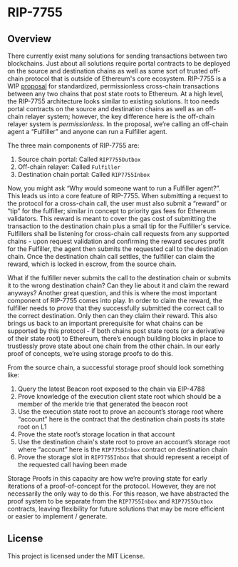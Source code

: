 # RIP-7755

## Overview

There currently exist many solutions for sending transactions between two blockchains. Just about all solutions require portal contracts to be deployed on the source and destination chains as well as some sort of trusted off-chain protocol that is outside of Ethereum's core ecosystem. RIP-7755 is a WIP [proposal](https://github.com/ethereum/RIPs/pull/31) for standardized, permissionless cross-chain transactions between any two chains that post state roots to Ethereum. At a high level, the RIP-7755 architecture looks similar to existing solutions. It too needs portal contracts on the source and destination chains as well as an off-chain relayer system; however, the key difference here is the off-chain relayer system is _permissionless_. In the proposal, we’re calling an off-chain agent a “Fulfiller” and anyone can run a Fulfiller agent.

The three main components of RIP-7755 are:

1. Source chain portal: Called `RIP7755Outbox`
1. Off-chain relayer: Called `Fulfiller`
1. Destination chain portal: Called `RIP7755Inbox`

Now, you might ask “Why would someone want to run a Fulfiller agent?”. This leads us into a core feature of RIP-7755. When submitting a request to the protocol for a cross-chain call, the user must also submit a “reward” or “tip” for the fulfiller; similar in concept to priority gas fees for Ethereum validators. This reward is meant to cover the gas cost of submitting the transaction to the destination chain plus a small tip for the Fulfiller's service. Fulfillers shall be listening for cross-chain call requests from any supported chains - upon request validation and confirming the reward secures profit for the Fulfiller, the agent then submits the requested call to the destination chain. Once the destination chain call settles, the fulfiller can claim the reward, which is locked in escrow, from the source chain.

What if the fulfiller never submits the call to the destination chain or submits it to the wrong destination chain? Can they lie about it and claim the reward anyways? Another great question, and this is where the most important component of RIP-7755 comes into play. In order to claim the reward, the fulfiller needs to _prove_ that they successfully submitted the correct call to the correct destination. Only then can they claim their reward. This also brings us back to an important prerequisite for what chains can be supported by this protocol - if both chains post state roots (or a derivative of their state root) to Ethereum, there’s enough building blocks in place to trustlessly prove state about one chain from the other chain. In our early proof of concepts, we’re using storage proofs to do this.

From the source chain, a successful storage proof should look something like:

1. Query the latest Beacon root exposed to the chain via EIP-4788
1. Prove knowledge of the execution client state root which should be a member of the merkle trie that generated the beacon root
1. Use the execution state root to prove an account’s storage root where “account” here is the contract that the destination chain posts its state root on L1
1. Prove the state root’s storage location in that account
1. Use the destination chain's state root to prove an account’s storage root where “account” here is the `RIP7755Inbox` contract on destination chain
1. Prove the storage slot in `RIP7755Inbox` that should represent a receipt of the requested call having been made

Storage Proofs in this capacity are how we’re proving state for early iterations of a proof-of-concept for the protocol. However, they are not necessarily the only way to do this. For this reason, we have abstracted the proof system to be separate from the `RIP7755Inbox` and `RIP7755Outbox` contracts, leaving flexibility for future solutions that may be more efficient or easier to implement / generate.

## License

This project is licensed under the MIT License.
